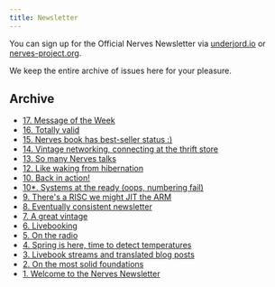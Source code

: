 ```yaml
---
title: Newsletter
---
```


You can sign up for the Official Nerves Newsletter via [underjord.io](https://underjord.io/nerves-newsletter.html) or [nerves-project.org](https://www.nerves-project.org/#subForm).

We keep the entire archive of issues here for your pleasure.

## Archive

- [17. Message of the Week](/newsletter/nerves-newsletter-17.html) 
- [16. Totally valid](/newsletter/nerves-newsletter-16.html) 
- [15. Nerves book has best-seller status :)](/newsletter/nerves-newsletter-15.html) 
- [14. Vintage networking, connecting at the thrift store](/newsletter/nerves-newsletter-14.html) 
- [13. So many Nerves talks](/newsletter/nerves-newsletter-13.html) 
- [12. Like waking from hibernation](/newsletter/nerves-newsletter-12.html) 
- [10. Back in action!](/newsletter/nerves-newsletter-10.html) 
- [10*. Systems at the ready (oops, numbering fail)](/newsletter/nerves-newsletter-10-b.html) 
- [9. There's a RISC we might JIT the ARM](/newsletter/nerves-newsletter-9.html) 
- [8. Eventually consistent newsletter](/newsletter/nerves-newsletter-8.html) 
- [7. A great vintage](/newsletter/nerves-newsletter-7.html) 
- [6. Livebooking](/newsletter/nerves-newsletter-6.html) 
- [5. On the radio](/newsletter/nerves-newsletter-5.html) 
- [4. Spring is here, time to detect temperatures](/newsletter/nerves-newsletter-4.html) 
- [3. Livebook streams and translated blog posts](/newsletter/nerves-newsletter-3.html) 
- [2. On the most solid foundations](/newsletter/nerves-newsletter-2.html) 
- [1. Welcome to the Nerves Newsletter](/newsletter/nerves-newsletter-1.html) 
